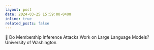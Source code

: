 ```yaml
---
layout: post
date: 2024-03-25 15:59:00-0400
inline: true
related_posts: false
---
```


:bust_in_silhouette: Do Membership Inference Attacks Work on Large Language Models? University of Washington.